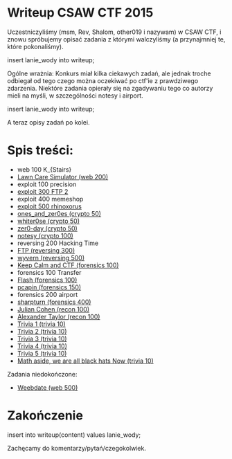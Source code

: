 # Writeup CSAW CTF 2015

Uczestniczyliśmy (msm, Rev, Shalom, other019 i nazywam) w CSAW CTF, i znowu spróbujemy opisać zadania z którymi walczyliśmy (a przynajmniej te, które pokonaliśmy).

insert lanie_wody into writeup;

Ogólne wrażnia:
Konkurs miał kilka ciekawych zadań, ale jednak troche odbiegał od tego czego można oczekiwać po ctf'ie z prawdziwego zdarzenia. Niektóre zadania opierały się na zgadywaniu tego co autorzy mieli na myśli, w szczególności notesy i airport.

insert lanie_wody into writeup;

A teraz opisy zadań po kolei.

# Spis treści:

* web 100 K_{Stairs}
* [Lawn Care Simulator (web 200)](web_200_lawn_care_simulator)
* exploit 100 precision
* [exploit 300 FTP 2](pwn_300_ftp2)
* exploit 400 memeshop
* [exploit 500 rhinoxorus](pwn_500_rhinoxorus)
* [ones_and_zer0es (crypto 50)](crypto_50_ones_and_zer0es)
* [whiter0se (crypto 50)](crypto_50_wh1ter0se)
* [zer0-day (crypto 50)](crypto_50_zer0_day)
* [notesy (crypto 100)](crypto_100_notesy)
* reversing 200 Hacking Time
* [FTP (reversing 300)](re_300_ftp)
* [wyvern (reversing 500)](re_500_wyvern)
* [Keep Calm and CTF (forensics 100)](forensics_100_keep_calm_and_ctf)
* forensics 100 Transfer
* [Flash (forensics 100)](forensics_100_flash)
* [pcapin (forensics 150)](forensics_150_pcapin)
* forensics 200 airport
* [sharpturn (forensics 400)](forensics_400_sharpturn)
* [Julian Cohen (recon 100)](recon_100_julian_cohen)
* [Alexander Taylor (recon 100)](recon_100_alexander_taylor)
* [Trivia 1 (trivia 10)](trivia_trivia_1)
* [Trivia 2 (trivia 10)](trivia_trivia_2)
* [Trivia 3 (trivia 10)](trivia_trivia_3)
* [Trivia 4 (trivia 10)](trivia_trivia_4)
* [Trivia 5 (trivia 10)](trivia_trivia_5)
* [Math aside, we are all black hats Now (trivia 10)](trivia_10_black_hat)

Zadania niedokończone:

* [Weebdate (web 500)](web_500_weebdate)

# Zakończenie

insert into writeup(content) values lanie_wody;

Zachęcamy do komentarzy/pytań/czegokolwiek.
